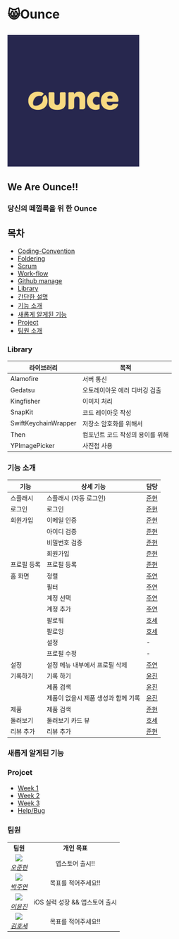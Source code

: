 # 😸Ounce



## <img src="resources/logo1.png" width="300">

## We Are Ounce‼️

### 당신의 떼껄룩을 위 한 Ounce



## 목차

- [Coding-Convention](https://github.com/We-are-Ounce/Ounce_iOS/wiki/Ounce_Coding_Convention)
- [Foldering](https://github.com/We-are-Ounce/Ounce_iOS/wiki/Ounce_Foldering)
- [Scrum](https://github.com/We-are-Ounce/Ounce_iOS/wiki/Ounce_iOS_Scrum)
- [Work-flow](https://github.com/We-are-Ounce/Ounce_iOS/wiki/Ounce_Workflow)
- [Github manage](https://github.com/We-are-Ounce/OUNCE_iOS/wiki/Git-manage)
- [Library](#library)
- [간단한 설명](#간단한-설명)
- [기능 소개](#기능-소개)
- [새롭게 알게된 기능](#새롭게-알게된-기능)
- [Project](#projcet)
- [팀원 소개](#팀원)


### Library

| 라이브러리           | 목적                             |
| -------------------- | -------------------------------- |
| Alamofire            | 서버 통신                        |
| Gedatsu              | 오토레이아웃 에러 디버깅 검출    |
| Kingfisher           | 이미지 처리                      |
| SnapKit              | 코드 레이아웃 작성               |
| SwiftKeychainWrapper | 저장소 암호화를 위해서           |
| Then                 | 컴포넌트 코드 작성의 용이를 위해 |
| YPImagePicker        | 사진첩 사용                      |



### 기능 소개

| 기능        | 상세 기능                           | 담당                                    |
| ----------- | ----------------------------------- | --------------------------------------- |
| 스플래시    | 스플래시 (자동 로그인)              | [준현](https://github.com/5anniversary) |
| 로그인      | 로그인                              | [준현](https://github.com/5anniversary) |
| 회원가입    | 이메일 인증                         | [준현](https://github.com/5anniversary) |
|             | 아이디 검증                         | [준현](https://github.com/5anniversary) |
|             | 비밀번호 검증                       | [준현](https://github.com/5anniversary) |
|             | 회원가입                            | [준현](https://github.com/5anniversary) |
| 프로필 등록 | 프로필 등록                         | [준현](https://github.com/5anniversary) |
| 홈 화면     | 정렬                                | [주연](https://github.com/juyeonblue)   |
|             | 필터                                | [주연](https://github.com/juyeonblue)   |
|             | 계정 선택                           | [주연](https://github.com/juyeonblue)   |
|             | 계정 추가                           | [주연](https://github.com/juyeonblue)   |
|             | 팔로워                              | [호세](https://github.com/psychehose)   |
|             | 팔로잉                              | [호세](https://github.com/psychehose)   |
|             | 설정                                | -                                       |
|             | 프로필 수정                         | -                                       |
| 설정        | 설정 메뉴 내부에서 프로필 삭제      | [주연](https://github.com/juyeonblue)   |
| 기록하기    | 기록 하기                           | [윤진](https://github.com/profitjean)   |
|             | 제품 검색                           | [윤진](https://github.com/profitjean)   |
|             | 제품이 없을시 제품 생성과 함께 기록 | [윤진](https://github.com/profitjean)   |
| 제품        | 제품 검색                           | [준현](https://github.com/5anniversary) |
| 둘러보기    | 둘러보기 카드 뷰                    | [호세](https://github.com/psychehose)   |
| 리뷰 추가   | 리뷰 추가                           | [준현](https://github.com/5anniversary) |



### 새롭게 알게된 기능





### Projcet

- [Week 1](https://github.com/We-are-Ounce/OUNCE_iOS/projects/1)
- [Week 2](https://github.com/We-are-Ounce/OUNCE_iOS/projects/2)
- [Week 3](https://github.com/We-are-Ounce/OUNCE_iOS/projects/3)
- [Help/Bug](https://github.com/We-are-Ounce/OUNCE_iOS/projects/4)



### 팀원
<table>
    <tr align="center">
        <td><B>팀원<B></td>
        <td><B>개인 목표<B></td>
    </tr>
    <tr align="center">
        <td>
            <img src="https://github.com/5anniversary.png?size=100">
            <br>
            <a href="https://github.com/soogoon"><I>오준현</I></a>
        </td>
        <td>앱스토어 출시!!</td>
    </tr>
    <tr align="center">
        <td>
            <img src="https://github.com/juyeonblue.png?size=100">
            <br>
            <a href="https://github.com/juyeonblue"><I>박주연</I></a>
        </td>
        <td>목표를 적어주세요!!</td>
    </tr>
    <tr align="center">
        <td>
            <img src="https://github.com/profitjean.png?size=100">
            <br>
            <a href="https://github.com/profitjean"><I>이윤진</I></a>
        </td>
        <td>iOS 실력 성장 && 앱스토어 출시</td>
    </tr>
    <tr align="center">
        <td>
            <img src="https://github.com/psychehose.png?size=100">
            <br>
            <a href="https://github.com/psychehose"><I>김호세</I></a>
        </td>
        <td>목표를 적어주세요!!</td>
    </tr>
</table>

